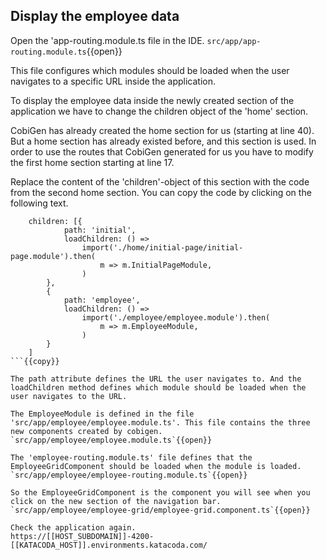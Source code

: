 ## Display the employee data

Open the 'app-routing.module.ts file in the IDE.
`src/app/app-routing.module.ts`{{open}}

This file configures which modules should be loaded when the user navigates to a specific URL inside the application.

To display the employee data inside the newly created section of the application we have to change the children object of the 'home' section.

CobiGen has already created the home section for us (starting at line 40). But a home section has already existed before, and this section is used. In order to use the routes that CobiGen generated for us you have to modify the first home section starting at line 17.

Replace the content of the 'children'-object of this section with the code from the second home section. You can copy the code by clicking on the following text.

```
    children: [{
            path: 'initial',
            loadChildren: () =>
                import('./home/initial-page/initial-page.module').then(
                    m => m.InitialPageModule,
                )
        },
        {
            path: 'employee',
            loadChildren: () =>
                import('./employee/employee.module').then(
                    m => m.EmployeeModule,
                )
        }
    ]
```{{copy}}

The path attribute defines the URL the user navigates to. And the loadChildren method defines which module should be loaded when the user navigates to the URL.

The EmployeeModule is defined in the file 'src/app/employee/employee.module.ts'. This file contains the three new components created by cobigen.
`src/app/employee/employee.module.ts`{{open}}

The 'employee-routing.module.ts' file defines that the EmployeeGridComponent should be loaded when the module is loaded.
`src/app/employee/employee-routing.module.ts`{{open}}

So the EmployeeGridComponent is the component you will see when you click on the new section of the navigation bar.
`src/app/employee/employee-grid/employee-grid.component.ts`{{open}}

Check the application again.
https://[[HOST_SUBDOMAIN]]-4200-[[KATACODA_HOST]].environments.katacoda.com/
